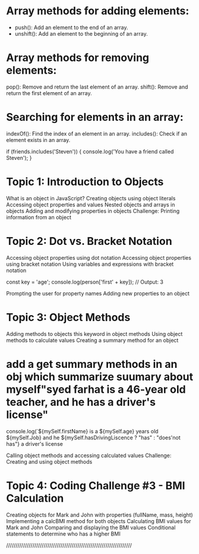 # Array methods for adding elements:

- push(): Add an element to the end of an array.
- unshift(): Add an element to the beginning of an array.

# Array methods for removing elements:

pop(): Remove and return the last element of an array.
shift(): Remove and return the first element of an array.

# Searching for elements in an array:

indexOf(): Find the index of an element in an array.
includes(): Check if an element exists in an array.

<!-- condotional satement base on array method -->

if (friends.includes('Steven')) {
console.log('You have a friend called Steven');
}

# Topic 1: Introduction to Objects

What is an object in JavaScript?
Creating objects using object literals
Accessing object properties and values
Nested objects and arrays in objects
Adding and modifying properties in objects
Challenge: Printing information from an object

# Topic 2: Dot vs. Bracket Notation

Accessing object properties using dot notation
Accessing object properties using bracket notation
Using variables and expressions with bracket notation

const key = 'age';
console.log(person['first' + key]); // Output: 3

Prompting the user for property names
Adding new properties to an object

# Topic 3: Object Methods

Adding methods to objects
this keyword in object methods
Using object methods to calculate values
Creating a summary method for an object

# add a get summary methods in an obj which summarize suumary about myself"syed farhat is a 46-year old teacher, and he has a driver's license"

console.log(`${mySelf.firstName} is a ${mySelf.age} years old ${mySelf.Job} and he ${mySelf.hasDrivingLiscence ? "has" : "does'not has"} a driver's license

Calling object methods and accessing calculated values
Challenge: Creating and using object methods

# Topic 4: Coding Challenge #3 - BMI Calculation

Creating objects for Mark and John with properties (fullName, mass, height)
Implementing a calcBMI method for both objects
Calculating BMI values for Mark and John
Comparing and displaying the BMI values
Conditional statements to determine who has a higher BMI

///////////////////////////////////////////////////////////////////
